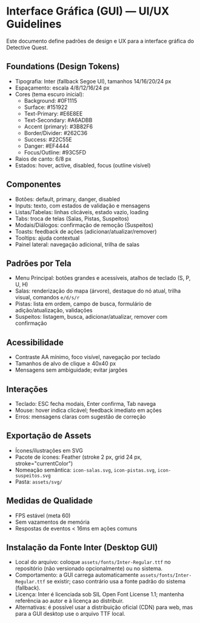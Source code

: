 # Interface Gráfica (GUI) — UI/UX Guidelines

Este documento define padrões de design e UX para a interface gráfica do Detective Quest.

## Foundations (Design Tokens)
- Tipografia: Inter (fallback Segoe UI), tamanhos 14/16/20/24 px
- Espaçamento: escala 4/8/12/16/24 px
- Cores (tema escuro inicial):
  - Background: #0F1115
  - Surface: #151922
  - Text-Primary: #E6E8EE
  - Text-Secondary: #A6ADBB
  - Accent (primary): #3B82F6
  - Border/Divider: #262C36
  - Success: #22C55E
  - Danger: #EF4444
  - Focus/Outline: #93C5FD
- Raios de canto: 6/8 px
- Estados: hover, active, disabled, focus (outline visível)

## Componentes
- Botões: default, primary, danger, disabled
- Inputs: texto, com estados de validação e mensagens
- Listas/Tabelas: linhas clicáveis, estado vazio, loading
- Tabs: troca de telas (Salas, Pistas, Suspeitos)
- Modais/Diálogos: confirmação de remoção (Suspeitos)
- Toasts: feedback de ações (adicionar/atualizar/remover)
- Tooltips: ajuda contextual
- Painel lateral: navegação adicional, trilha de salas

## Padrões por Tela
- Menu Principal: botões grandes e acessíveis, atalhos de teclado (S, P, U, H)
- Salas: renderização do mapa (árvore), destaque do nó atual, trilha visual, comandos `e/d/s/r`
- Pistas: lista em ordem, campo de busca, formulário de adição/atualização, validações
- Suspeitos: listagem, busca, adicionar/atualizar, remover com confirmação

## Acessibilidade
- Contraste AA mínimo, foco visível, navegação por teclado
- Tamanhos de alvo de clique ≥ 40x40 px
- Mensagens sem ambiguidade; evitar jargões

## Interações
- Teclado: ESC fecha modais, Enter confirma, Tab navega
- Mouse: hover indica clicável; feedback imediato em ações
- Erros: mensagens claras com sugestão de correção

## Exportação de Assets
- Ícones/ilustrações em SVG
- Pacote de ícones: Feather (stroke 2 px, grid 24 px, stroke="currentColor")
- Nomeação semântica: `icon-salas.svg`, `icon-pistas.svg`, `icon-suspeitos.svg`
- Pasta: `assets/svg/`

## Medidas de Qualidade
- FPS estável (meta 60)
- Sem vazamentos de memória
- Respostas de eventos < 16ms em ações comuns


## Instalação da Fonte Inter (Desktop GUI)
- Local do arquivo: coloque `assets/fonts/Inter-Regular.ttf` no repositório (não versionado opcionalmente) ou no sistema.
- Comportamento: a GUI carrega automaticamente `assets/fonts/Inter-Regular.ttf` se existir; caso contrário usa a fonte padrão do sistema (fallback).
- Licença: Inter é licenciada sob SIL Open Font License 1.1; mantenha referência ao autor e à licença ao distribuir.
- Alternativas: é possível usar a distribuição oficial (CDN) para web, mas para a GUI desktop use o arquivo TTF local.